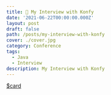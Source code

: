 ```yaml
---
title: 🥤 My Interview with Konfy
date: '2021-06-22T00:00:00.000Z'
layout: post
draft: false
path: /posts/my-interview-with-konfy
cover: ./cover.jpg
category: Conference
tags:
  - Java
  - Interview
description: My Interview with Konfy
---
```


[$card](https://bit.ly/konfy-interview)
